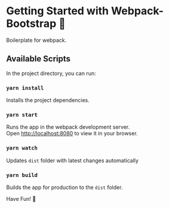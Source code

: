# Getting Started with Webpack-Bootstrap 👋

Boilerplate for webpack.

## Available Scripts

In the project directory, you can run:

### `yarn install`

Installs the project dependencies.

### `yarn start`

Runs the app in the webpack development server.\
Open [http://localhost:8080](http://localhost:8080) to view it in your browser.

### `yarn watch`

Updates `dist` folder with latest changes automatically

### `yarn build`

Builds the app for production to the `dist` folder.

Have Fun! 🚀
